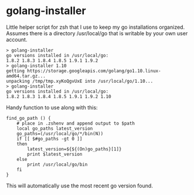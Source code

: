 
golang-installer
================

Little helper script for zsh that I use to keep my go installations organized. Assumes
there is a directory /usr/local/go that is writable by your own user account.

    > golang-installer 
    go versions installed in /usr/local/go:
    1.8.2 1.8.3 1.8.4 1.8.5 1.9.1 1.9.2
    > golang-installer 1.10
    getting https://storage.googleapis.com/golang/go1.10.linux-amd64.tar.gz...
    unpacking /tmp/tmp.xyKoQgvUxE into /usr/local/go/1.10...
    > golang-installer     
    go versions installed in /usr/local/go:
    1.8.2 1.8.3 1.8.4 1.8.5 1.9.1 1.9.2 1.10

Handy function to use along with this:

    find_go_path () {
        # place in .zshenv and append output to $path
        local go_paths latest_version
        go_paths=(/usr/local/go/*/bin(N))
        if [[ $#go_paths -gt 0 ]]
        then
            latest_version=${${(On)go_paths}[1]}
            print $latest_version
        else
            print /usr/local/go/bin
        fi
    }

This will automatically use the most recent go version found.
